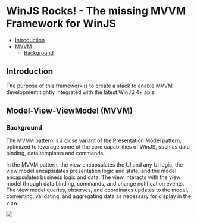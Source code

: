 WinJS Rocks! - The missing MVVM Framework for WinJS
=====

- [Introduction](#introduction)
- [MVVM](#mvvm)
  - [Background](#background)

## Introduction
The purpose of this framework is to create a stack to enable MVVM development tightly integrated with the latest WinJS 4+ apis.



## Model-View-ViewModel (MVVM)
### Background
The MVVM pattern is a close variant of the Presentation Model pattern, optimized to leverage some of the core capabilities of WinJS, such as data binding, data templates and commands.

In the MVVM pattern, the view encapsulates the UI and any UI logic, the view model encapsulates presentation logic and state, and the model encapsulates business logic and data. The view interacts with the view model through data binding, commands, and change notification events. The view model queries, observes, and coordinates updates to the model, converting, validating, and aggregating data as necessary for display in the view.

![](https://i-msdn.sec.s-msft.com/dynimg/IC448690.png)
